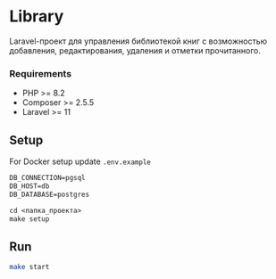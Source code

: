# Library
Laravel-проект для управления библиотекой книг с возможностью добавления, редактирования, удаления и отметки прочитанного.

### Requirements
* PHP >= 8.2
* Composer >= 2.5.5
* Laravel >= 11

## Setup

For Docker setup update `.env.example`

```txt
DB_CONNECTION=pgsql
DB_HOST=db
DB_DATABASE=postgres
```

````txt
cd <папка_проекта>
make setup
````
## Run

```bash
make start
```
